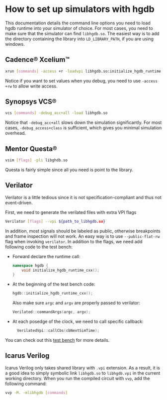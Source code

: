 # How to set up simulators with hgdb

This documentation details the command line options you need to load hgdb runtime into your simulator of choice.
For most cases, you need to make sure that the simulator can find `libhgdb.so`. The easiest way is to add the
directory containing the library into `LD_LIBRARY_PATH`, if you are using windows.

## Cadence® Xcelium™
```bash
xrun [commands] -access +r -loadvpi libhgdb.so:initialize_hgdb_runtime
```

Notice if you want to set values when you debug, you need to use `-access +rw` to allow write access.

## Synopsys VCS®

```bash
vcs [commands] -debug_acc+all -load libhgdb.so
```

Notice that `-debug_acc+all` slows down the simulation significantly. For most cases, `-debug_access+class` is
sufficient, which gives you minimal simulation overhead.

## Mentor Questa®
```bash
vsim [flags] -pli libghdb.so
```
Questa is fairly simple since all you need is point to the library.

## Verilator

Verilator is a little tedious since it is not specification-compliant and thus not event-driven.

First, we need to generate the verilated files with extra VPI flags

```bash
Verilator [flags] --vpi ${path_to_libhgdb.so}
```

In addition, most signals should be labeled as public, otherwise breakpoints and frame
inspection will not work. An easy way is to use `--public-flat-rw`
flag when invoking `verilator`. In addition to the flags, we need add following code to the test bench:

- Forward declare the runtime call:
    ```C++
    namespace hgdb {
        void initialize_hgdb_runtime_cxx();
    }
    ```
- At the beginning of the test bench code:
    ```C++
    hgdb::initialize_hgdb_runtime_cxx();
    ```
    Also make sure ``argc`` and ``argv`` are properly passed to verilator:

    ```C++
    Verilated::commandArgs(argc, argv);
    ```
- At each posedge of the clock, we need to call specific callback:
    ```C++
      VerilatedVpi::callCbs(cbNextSimTime);
    ```

You can check out this [test bench](https://github.com/Kuree/hgdb/blob/master/tests/generators/vectors/test_circt_tb.cc)
for more details.

## Icarus Verilog

Icarus Verilog only takes shared library with ``.vpi`` extension. As a result,
it is a good idea to simply symbolic link `libhgdb.so` to `libhgdb.vpi` in the
current working directory. When you run the compiled circuit with `vvp`, add the following command:

```bash
vvp -M. -mlibhgdb [commands]
```